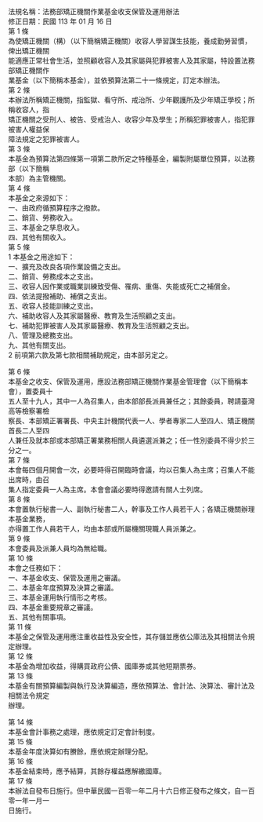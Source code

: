 法規名稱：法務部矯正機關作業基金收支保管及運用辦法  
修正日期：民國 113 年 01 月 16 日  
第 1 條  
為使矯正機關（構）（以下簡稱矯正機關）收容人學習謀生技能，養成勤勞習慣，俾出矯正機關  
能適應正常社會生活，並照顧收容人及其家屬與犯罪被害人及其家屬，特設置法務部矯正機關作  
業基金（以下簡稱本基金），並依預算法第二十一條規定，訂定本辦法。  
第 2 條  
本辦法所稱矯正機關，指監獄、看守所、戒治所、少年觀護所及少年矯正學校；所稱收容人，指  
矯正機關之受刑人、被告、受戒治人、收容少年及學生；所稱犯罪被害人，指犯罪被害人權益保  
障法規定之犯罪被害人。  
第 3 條  
本基金為預算法第四條第一項第二款所定之特種基金，編製附屬單位預算，以法務部（以下簡稱  
本部）為主管機關。  
第 4 條  
本基金之來源如下：  
一、由政府循預算程序之撥款。  
二、銷貨、勞務收入。  
三、本基金之孳息收入。  
四、其他有關收入。  
第 5 條  
1 本基金之用途如下：  
一、擴充及改良各項作業設備之支出。  
二、銷貨、勞務成本之支出。  
三、收容人因作業或職業訓練致受傷、罹病、重傷、失能或死亡之補償金。  
四、依法提撥補助、補償之支出。  
五、收容人技能訓練之支出。  
六、補助收容人及其家屬醫療、教育及生活照顧之支出。  
七、補助犯罪被害人及其家屬醫療、教育及生活照顧之支出。  
八、管理及總務支出。  
九、其他有關支出。  
2 前項第六款及第七款相關補助規定，由本部另定之。  


第 6 條  
本基金之收支、保管及運用，應設法務部矯正機關作業基金管理會（以下簡稱本會），置委員十  
五人至十九人，其中一人為召集人，由本部部長派員兼任之；其餘委員，聘請臺灣高等檢察署檢  
察長、本部矯正署署長、中央主計機關代表一人、學者專家二人至四人、矯正機關首長二人至四  
人兼任及就本部或本部矯正署業務相關人員遴選派兼之；任一性別委員不得少於三分之一。  
第 7 條  
本會每四個月開會一次，必要時得召開臨時會議，均以召集人為主席；召集人不能出席時，由召  
集人指定委員一人為主席。本會會議必要時得邀請有關人士列席。  
第 8 條  
本會置執行秘書一人、副執行秘書二人，幹事及工作人員若干人；各矯正機關辦理本基金業務，  
亦得置工作人員若干人，均由本部或所屬機關現職人員派兼之。  
第 9 條  
本會委員及派兼人員均為無給職。  
第 10 條  
本會之任務如下：  
一、本基金收支、保管及運用之審議。  
二、本基金年度預算及決算之審議。  
三、本基金運用執行情形之考核。  
四、本基金重要規章之審議。  
五、其他有關事項。  
第 11 條  
本基金之保管及運用應注重收益性及安全性，其存儲並應依公庫法及其相關法令規定辦理。  
第 12 條  
本基金為增加收益，得購買政府公債、國庫券或其他短期票券。  
第 13 條  
本基金有關預算編製與執行及決算編造，應依預算法、會計法、決算法、審計法及相關法令規定  
辦理。  


第 14 條  
本基金會計事務之處理，應依規定訂定會計制度。  
第 15 條  
本基金年度決算如有賸餘，應依規定辦理分配。  
第 16 條  
本基金結束時，應予結算，其餘存權益應解繳國庫。  
第 17 條  
本辦法自發布日施行。但中華民國一百零一年二月十六日修正發布之條文，自一百零一年一月一  
日施行。  


